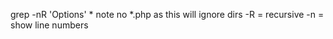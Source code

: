 grep -nR 'Options' *
	note no *.php as this will ignore dirs
	-R = recursive
	-n = show line numbers